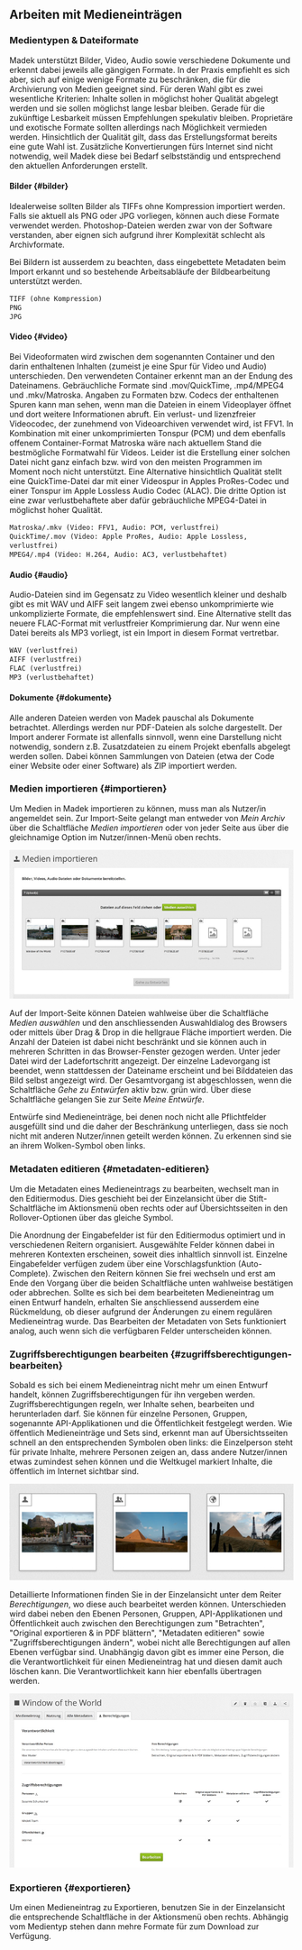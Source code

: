 ## Arbeiten mit Medieneinträgen

### Medientypen & Dateiformate

Madek unterstützt Bilder, Video, Audio sowie verschiedene Dokumente und erkennt dabei jeweils alle gängigen Formate. In der Praxis empfiehlt es sich aber, sich auf einige wenige Formate zu beschränken, die für die Archivierung von Medien geeignet sind. Für deren Wahl gibt es zwei wesentliche Kriterien: Inhalte sollen in möglichst hoher Qualität abgelegt werden und sie sollen möglichst lange lesbar bleiben. Gerade für die zukünftige Lesbarkeit müssen Empfehlungen spekulativ bleiben. Proprietäre und exotische Formate sollten allerdings nach Möglichkeit vermieden werden. Hinsichtlich der Qualität gilt, dass das Erstellungsformat bereits eine gute Wahl ist. Zusätzliche Konvertierungen fürs Internet sind nicht notwendig, weil Madek diese bei Bedarf selbstständig und entsprechend den aktuellen Anforderungen erstellt.

#### Bilder {#bilder}

Idealerweise sollten Bilder als TIFFs ohne Kompression importiert werden. Falls sie aktuell als PNG oder JPG vorliegen, können auch diese Formate verwendet werden. Photoshop-Dateien werden zwar von der Software verstanden, aber eignen sich aufgrund ihrer Komplexität schlecht als Archivformate.

Bei Bildern ist ausserdem zu beachten, dass eingebettete Metadaten beim Import erkannt und so bestehende Arbeitsabläufe der Bildbearbeitung unterstützt werden.

```
TIFF (ohne Kompression)  
PNG  
JPG
```

#### Video {#video}

Bei Videoformaten wird zwischen dem sogenannten Container und den darin enthaltenen Inhalten (zumeist je eine Spur für Video und Audio) unterschieden. Den verwendeten Container erkennt man an der Endung des Dateinamens. Gebräuchliche Formate sind .mov/QuickTime, .mp4/MPEG4 und .mkv/Matroska. Angaben zu Formaten bzw. Codecs der enthaltenen Spuren kann man sehen, wenn man die Dateien in einem Videoplayer öffnet und dort weitere Informationen abruft. Ein verlust- und lizenzfreier Videocodec, der zunehmend von Videoarchiven verwendet wird, ist FFV1. In Kombination mit einer unkomprimierten Tonspur (PCM) und dem ebenfalls offenem Container-Format Matroska wäre nach aktuellem Stand die bestmögliche Formatwahl für Videos. Leider ist die Erstellung einer solchen Datei nicht ganz einfach bzw. wird von den meisten Programmen im Moment noch nicht unterstützt. Eine Alternative hinsichtlich Qualität stellt eine QuickTime-Datei dar mit einer Videospur in Apples ProRes-Codec und einer Tonspur im Apple Lossless Audio Codec (ALAC). Die dritte Option ist eine zwar verlustbehaftete aber dafür gebräuchliche MPEG4-Datei in möglichst hoher Qualität.

```
Matroska/.mkv (Video: FFV1, Audio: PCM, verlustfrei)  
QuickTime/.mov (Video: Apple ProRes, Audio: Apple Lossless, verlustfrei)  
MPEG4/.mp4 (Video: H.264, Audio: AC3, verlustbehaftet)  
```

#### Audio {#audio}

Audio-Dateien sind im Gegensatz zu Video wesentlich kleiner und deshalb gibt es mit WAV und AIFF seit langem zwei ebenso unkomprimierte wie unkomplizierte Formate, die empfehlenswert sind. Eine Alternative stellt das neuere FLAC-Format mit verlustfreier Komprimierung dar. Nur wenn eine Datei bereits als MP3 vorliegt, ist ein Import in diesem Format vertretbar.

```
WAV (verlustfrei)  
AIFF (verlustfrei)  
FLAC (verlustfrei)  
MP3 (verlustbehaftet)  
```

#### Dokumente {#dokumente}

Alle anderen Dateien werden von Madek pauschal als Dokumente betrachtet. Allerdings werden nur PDF-Dateien als solche dargestellt. Der Import anderer Formate ist allenfalls sinnvoll, wenn eine Darstellung nicht notwendig, sondern z.B. Zusatzdateien zu einem Projekt ebenfalls abgelegt werden sollen. Dabei können Sammlungen von Dateien (etwa der Code einer Website oder einer Software) als ZIP importiert werden.

### Medien importieren {#importieren}

Um Medien in Madek importieren zu können, muss man als Nutzer/in angemeldet sein. Zur Import-Seite gelangt man entweder von *Mein Archiv* über die Schaltfläche *Medien importieren* oder von jeder Seite aus über die gleichnamige Option im Nutzer/innen-Menü oben rechts.

[![Medien importieren](/assets/mediaentries-import.jpg "Medien importieren")](/assets/mediaentries-import.png)

Auf der Import-Seite können Dateien wahlweise über die Schaltfläche *Medien auswählen* und den anschliessenden Auswahldialog des Browsers oder mittels über Drag & Drop in die hellgraue Fläche importiert werden. Die Anzahl der Dateien ist dabei nicht beschränkt und sie können auch in mehreren Schritten in das Browser-Fenster gezogen werden. Unter jeder Datei wird der Ladefortschritt angezeigt. Der einzelne Ladevorgang ist beendet, wenn stattdessen der Dateiname erscheint und bei Bilddateien das Bild selbst angezeigt wird. Der Gesamtvorgang ist abgeschlossen, wenn die Schaltfläche *Gehe zu Entwürfen* aktiv bzw. grün wird. Über diese Schaltfläche gelangen Sie zur Seite *Meine Entwürfe*.

Entwürfe sind Medieneinträge, bei denen noch nicht alle Pflichtfelder ausgefüllt sind und die daher der Beschränkung unterliegen, dass sie noch nicht mit anderen Nutzer/innen geteilt werden können. Zu erkennen sind sie an ihrem Wolken-Symbol oben links.

### Metadaten editieren {#metadaten-editieren}

Um die Metadaten eines Medieneintrags zu bearbeiten, wechselt man in den Editiermodus. Dies geschieht bei der Einzelansicht über die Stift-Schaltfläche im Aktionsmenü oben rechts oder auf Übersichtsseiten in den Rollover-Optionen über das gleiche Symbol.

Die Anordnung der Eingabefelder ist für den Editiermodus optimiert und in verschiedenen Reitern organisiert. Ausgewählte Felder können dabei in mehreren Kontexten erscheinen, soweit dies inhaltlich sinnvoll ist. Einzelne Eingabefelder verfügen zudem über eine Vorschlagsfunktion (Auto-Complete). Zwischen den Reitern können Sie frei wechseln und erst am Ende den Vorgang über die beiden Schaltfläche unten wahlweise bestätigen oder abbrechen. Sollte es sich bei dem bearbeiteten Medieneintrag um einen Entwurf handeln, erhalten Sie anschliessend ausserdem eine Rückmeldung, ob dieser aufgrund der Änderungen zu einem regulären Medieneintrag wurde. Das Bearbeiten der Metadaten von Sets funktioniert analog, auch wenn sich die verfügbaren Felder unterscheiden können.

### Zugriffsberechtigungen bearbeiten {#zugriffsberechtigungen-bearbeiten}

Sobald es sich bei einem Medieneintrag nicht mehr um einen Entwurf handelt, können Zugriffsberechtigungen für ihn vergeben werden. Zugriffsberechtigungen regeln, wer Inhalte sehen, bearbeiten und herunterladen darf. Sie können für einzelne Personen, Gruppen, sogenannte API-Applikationen und die Öffentlichkeit festgelegt werden. Wie öffentlich Medieneinträge und Sets sind, erkennt man auf Übersichtsseiten schnell an den entsprechenden Symbolen oben links: die Einzelperson steht für private Inhalte, mehrere Personen zeigen an, dass andere Nutzer/innen etwas zumindest sehen können und die Weltkugel markiert Inhalte, die öffentlich im Internet sichtbar sind.

[![Private, geteilte und öffentliche Medieneinträge](/assets/mediaentries-icons.jpg "Private, geteilte und öffentliche Medieneinträge")](/assets/mediaentries-icons.png)

Detaillierte Informationen finden Sie in der Einzelansicht unter dem Reiter *Berechtigungen*, wo diese auch bearbeitet werden können. Unterschieden wird dabei neben den Ebenen Personen, Gruppen, API-Applikationen und Öffentlichkeit auch zwischen den Berechtigungen zum "Betrachten", "Original exportieren & in PDF blättern", "Metadaten editieren" sowie "Zugriffsberechtigungen ändern", wobei nicht alle Berechtigungen auf allen Ebenen verfügbar sind. Unabhängig davon gibt es immer eine Person, die die Verantwortlichkeit für einen Medieneintrag hat und diesen damit auch löschen kann. Die Verantwortlichkeit kann hier ebenfalls übertragen werden.

[![Zugriffsberechtigungen bearbeiten](/assets/mediaentries-permissions.jpg "Zugriffsberechtigungen bearbeiten")](/assets/mediaentries-permissions.png)

### Exportieren {#exportieren}

Um einen Medieneintrag zu Exportieren, benutzen Sie in der Einzelansicht die entsprechende Schaltfläche in der Aktionsmenü oben rechts. Abhängig vom Medientyp stehen dann mehre Formate für zum Download zur Verfügung.


